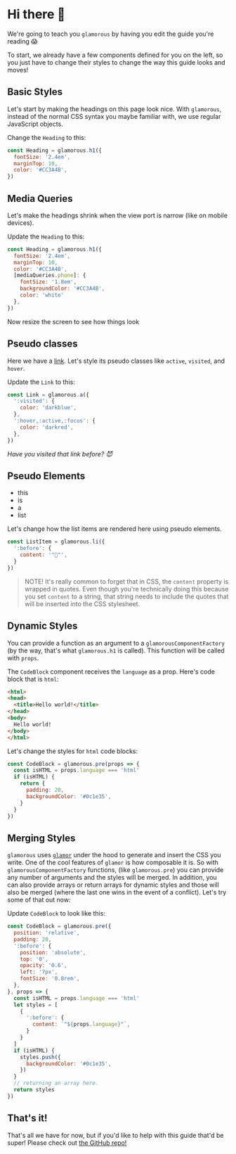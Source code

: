 # Hi there 👋

We're going to teach you `glamorous` by having you edit the guide you're reading 😱

To start, we already have a few components defined for you on the left, so you
just have to change their styles to change the way this guide looks and moves!

## Basic Styles

Let's start by making the headings on this page look nice. With `glamorous`,
instead of the normal CSS syntax you maybe familiar with, we use regular JavaScript
objects.

Change the `Heading` to this:

```js
const Heading = glamorous.h1({
  fontSize: '2.4em',
  marginTop: 10,
  color: '#CC3A4B',
})
```

## Media Queries

Let's make the headings shrink when the view port is narrow (like on mobile
devices).

Update the `Heading` to this:

```js
const Heading = glamorous.h1({
  fontSize: '2.4em',
  marginTop: 10,
  color: '#CC3A4B',
  [mediaQueries.phone]: {
    fontSize: '1.8em',
    backgroundColor: '#CC3A4B',
    color: 'white'
  },
})
```

Now resize the screen to see how things look

## Pseudo classes

Here we have a [link](https://www.youtube.com/watch?v=dQw4w9WgXcQ). Let's style
its pseudo classes like `active`, `visited`, and `hover`.

Update the `Link` to this:

```js
const Link = glamorous.a({
  ':visited': {
    color: 'darkblue',
  },
  ':hover,:active,:focus': {
    color: 'darkred',
  },
})
```

_Have you visited that link before? 😈_

## Pseudo Elements

- this
- is
- a
- list

Let's change how the list items are rendered here using pseudo elements.

```js
const ListItem = glamorous.li({
  ':before': {
    content: '"💎"',
  }
})
```

> NOTE! It's really common to forget that in CSS, the `content` property is
> wrapped in quotes. Even though you're technically doing this because you set
> `content` to a string, that string needs to include the quotes that will be
> inserted into the CSS stylesheet.

## Dynamic Styles

You can provide a function as an argument to a `glamorousComponentFactory` (by
the way, that's what `glamorous.h1` is called). This function will be called
with `props`.

The `CodeBlock` component receives the `language` as a prop. Here's code block
that is `html`:

```html
<html>
<head>
  <title>Hello world!</title>
</head>
<body>
  Hello world!
</body>
</html>
```

Let's change the styles for `html` code blocks:

```js
const CodeBlock = glamorous.pre(props => {
  const isHTML = props.language === 'html'
  if (isHTML) {
    return {
      padding: 20,
      backgroundColor: '#0c1e35',
    }
  }
})
```

## Merging Styles

`glamorous` uses [`glamor`](https://github.com/threepointone/glamor) under the
hood to generate and insert the CSS you write. One of the cool features of
`glamor` is how composable it is. So with `glamorousComponentFactory` functions,
(like `glamorous.pre`) you can provide any number of arguments and the styles
will be merged. In addition, you can also provide arrays or return arrays for
dynamic styles and those will also be merged (where the last one wins in the
event of a conflict). Let's try some of that out now:

Update `CodeBlock` to look like this:

```js
const CodeBlock = glamorous.pre({
  position: 'relative',
  padding: 20,
  ':before': {
    position: 'absolute',
    top: '0',
    opacity: '0.6',
    left: '7px',
    fontSize: '0.8rem',
  },
}, props => {
  const isHTML = props.language === 'html'
  let styles = [
    {
      ':before': {
        content: `"${props.language}"`,
      }
    }
  ]
  if (isHTML) {
    styles.push({
      backgroundColor: '#0c1e35',
    })
  }
  // returning an array here.
  return styles
})
```

## That's it!

That's all we have for now, but if you'd like to help with this guide that'd be
super! Please check out [the GitHub repo!](https://github.com/kentcdodds/glamorous-website)
